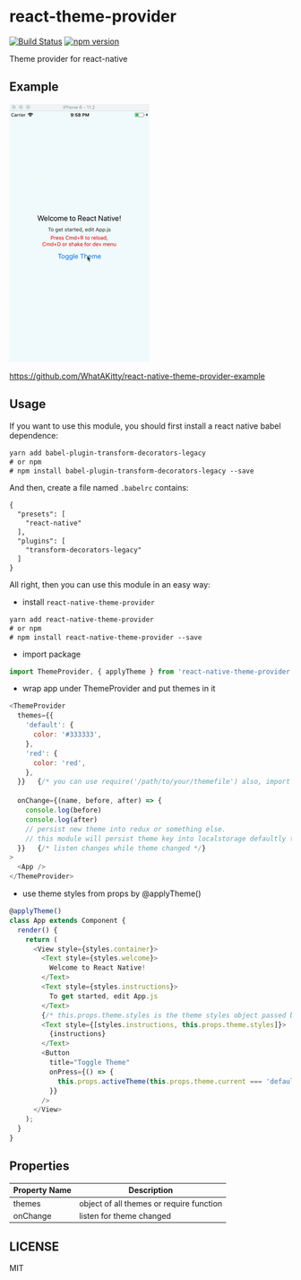 # react-theme-provider

[![Build Status][travis-image]][travis-url]
[![npm version][npm-image]][npm-url]

[npm-image]: https://badge.fury.io/js/react-native-theme-provider.svg
[npm-url]: https://npmjs.org/package/react-native-theme-provider
[travis-image]: https://travis-ci.org/WhatAKitty/react-native-theme-provider.svg?branch=master
[travis-url]: https://travis-ci.org/WhatAKitty/react-native-theme-provider

Theme provider for react-native

## Example

![Preview](https://github.com/WhatAKitty/react-native-theme-provider-example/raw/master/toggle-theme.gif)

https://github.com/WhatAKitty/react-native-theme-provider-example

## Usage

If you want to use this module, you should first install a react native babel dependence:
```shell
yarn add babel-plugin-transform-decorators-legacy
# or npm
# npm install babel-plugin-transform-decorators-legacy --save
```

And then, create a file named `.babelrc` contains:
```
{
  "presets": [
    "react-native"
  ],
  "plugins": [
    "transform-decorators-legacy"
  ]
}
```

All right, then you can use this module in an easy way:

* install `react-native-theme-provider`
```shell
yarn add react-native-theme-provider
# or npm
# npm install react-native-theme-provider --save
```

* import package
```js
import ThemeProvider, { applyTheme } from 'react-native-theme-provider';
```

* wrap app under ThemeProvider and put themes in it
```js
<ThemeProvider
  themes={{
    'default': {
      color: '#333333',
    },
    'red': {
      color: 'red',
    },
  }}   {/* you can use require('/path/to/your/themefile') also, import is not support current. */}

  onChange={(name, before, after) => {
    console.log(before)
    console.log(after)
    // persist new theme into redux or something else.
    // this module will persist theme key into localstorage defaultly that key named `@App:theme`
  }}   {/* listen changes while theme changed */}
>
  <App />
</ThemeProvider>
```

* use theme styles from props by @applyTheme()

```js
@applyTheme()
class App extends Component {
  render() {
    return (
      <View style={styles.container}>
        <Text style={styles.welcome}>
          Welcome to React Native!
        </Text>
        <Text style={styles.instructions}>
          To get started, edit App.js
        </Text>
        {/* this.props.theme.styles is the theme styles object passed by yourself in ThemeProvider Component */}
        <Text style={[styles.instructions, this.props.theme.styles]}>
          {instructions}
        </Text>
        <Button
          title="Toggle Theme"
          onPress={() => {
            this.props.activeTheme(this.props.theme.current === 'default' ? 'red' : 'default');
          }}
        />
      </View>
    );
  }
}
```

## Properties

| Property Name  | Description |
| -------------  | ------------- |
| themes         | object of all themes or require function  |
| onChange       | listen for theme changed  |

## LICENSE

MIT
